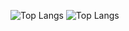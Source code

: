 ![Top Langs](https://github-readme-stats.vercel.app/api/top-langs/?username=y-dada-dev\&layout=compact&langs_count=99&hide=PLpgSQL)
![Top Langs](https://github-readme-stats.vercel.app/api/top-langs/?username=y-dada-dev\&layout=compact&langs_count=96&hide=PLpgSQL)
